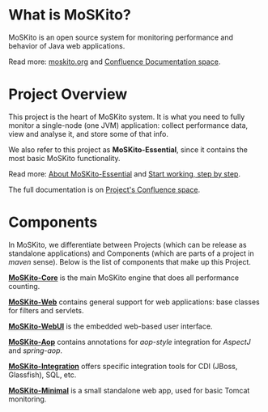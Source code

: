 # What is MoSKito?
MoSKito is an open source system for monitoring performance and behavior of Java web applications.

Read more: [moskito.org](http://moskito.org) and [Confluence Documentation space](https://confluence.opensource.anotheria.net/display/MSK/Home).

# Project Overview
This project is the heart of MoSKito system. It is what you need to fully monitor a single-node (one JVM) application: collect performance data, view and analyse it, and store some of that info.

We also refer to this project as **MoSKito-Essential**, since it contains the most basic MoSKito functionality.

Read more: [About MoSKito-Essential](https://confluence.opensource.anotheria.net/display/MSK/About+MoSKito-Essential) and [Start working, step by step](https://confluence.opensource.anotheria.net/display/MSK/Start+working%2C+step+by+step).

The full documentation is on [Project's Confluence space](https://confluence.opensource.anotheria.net/display/MSK/MoSKito-Essential). 

# Components

In MoSKito, we differentiate between Projects (which can be release as standalone applications) and Components (which are parts of a project in *maven* sense). Below is the list of components that make up this Project.

[**MoSKito-Core**](https://github.com/anotheria/moskito/tree/master/moskito-core) is the main MoSKito engine that does all performance counting.

[**MoSKito-Web**](https://github.com/anotheria/moskito/tree/master/moskito-web) contains general support for web applications: base classes for filters and servlets.

[**MoSKito-WebUI**](https://github.com/anotheria/moskito/tree/master/moskito-webui) is the embedded  web-based user interface.

[**MoSKito-Aop**](https://github.com/anotheria/moskito/tree/master/moskito-aop) contains annotations for *aop-style* integration for *AspectJ* and *spring-aop*.

[**MoSKito-Integration**](https://github.com/anotheria/moskito/tree/master/moskito-integration) offers specific integration tools for CDI (JBoss, Glassfish), SQL, etc.

[**MoSKito-Minimal**](https://github.com/anotheria/moskito/tree/master/moskitominimal) is a small standalone web app, used for basic Tomcat monitoring.

